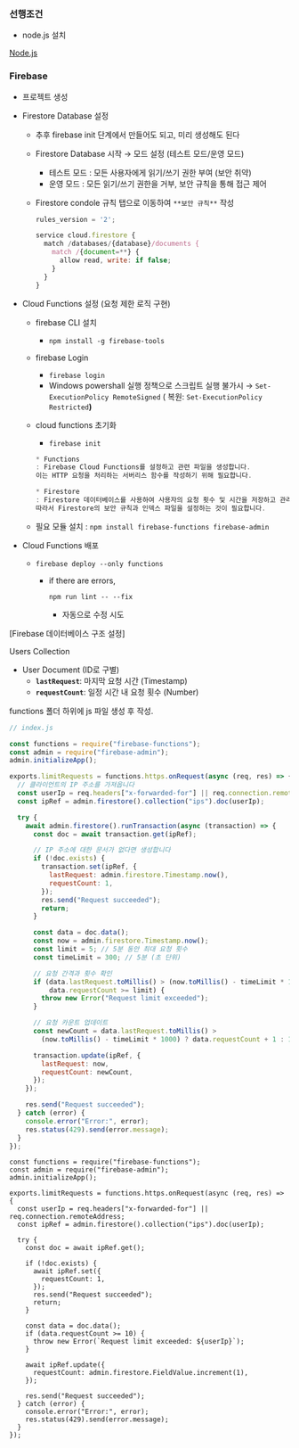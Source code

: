 ### 선행조건

- node.js 설치

[Node.js](https://nodejs.org/en)

### Firebase

- 프로젝트 생성

- Firestore Database 설정

  - 추후 firebase init 단계에서 만들어도 되고, 미리 생성해도 된다

  - Firestore Database 시작 → 모드 설정 (테스트 모드/운영 모드)

    - 테스트 모드 : 모든 사용자에게 읽기/쓰기 권한 부여 (보안 취약)
    - 운영 모드 : 모든 읽기/쓰기 권한을 거부, 보안 규칙을 통해 접근 제어

  - Firestore condole 규칙 탭으로 이동하여 `**보안 규칙**` 작성

    ```jsx
    rules_version = '2';
    
    service cloud.firestore {
      match /databases/{database}/documents {
        match /{document=**} {
          allow read, write: if false;
        }
      }
    }
    ```

- Cloud Functions 설정 (요청 제한 로직 구현)

  - firebase CLI 설치

    - `npm install -g firebase-tools`

  - firebase Login

    - `firebase login`
    - Windows powershall 실행 정책으로 스크립트 실행 불가시 → `Set-ExecutionPolicy RemoteSigned`  ( 복원: `Set-ExecutionPolicy Restricted`**)**

  - cloud functions 초기화

    - `firebase init`

    ```jsx
    * Functions
    : Firebase Cloud Functions를 설정하고 관련 파일을 생성합니다. 
    이는 HTTP 요청을 처리하는 서버리스 함수를 작성하기 위해 필요합니다.
    
    * Firestore
    : Firestore 데이터베이스를 사용하여 사용자의 요청 횟수 및 시간을 저장하고 관리합니다. 
    따라서 Firestore의 보안 규칙과 인덱스 파일을 설정하는 것이 필요합니다.
    ```

  - 필요 모듈 설치 : `npm install firebase-functions firebase-admin`

- Cloud Functions 배포

  - ```
    firebase deploy --only functions
    ```

    - if there are errors, 

      ```
      npm run lint -- --fix
      ```

      - 자동으로 수정 시도

[Firebase 데이터베이스 구조 설정]

Users Collection

- User Document (ID로 구별)
  - **`lastRequest`**: 마지막 요청 시간 (Timestamp)
  - **`requestCount`**: 일정 시간 내 요청 횟수 (Number)

functions 폴더 하위에 js 파일 생성 후 작성.

```jsx
// index.js

const functions = require("firebase-functions");
const admin = require("firebase-admin");
admin.initializeApp();

exports.limitRequests = functions.https.onRequest(async (req, res) => {
  // 클라이언트의 IP 주소를 가져옵니다
  const userIp = req.headers["x-forwarded-for"] || req.connection.remoteAddress;
  const ipRef = admin.firestore().collection("ips").doc(userIp);

  try {
    await admin.firestore().runTransaction(async (transaction) => {
      const doc = await transaction.get(ipRef);

      // IP 주소에 대한 문서가 없다면 생성합니다
      if (!doc.exists) {
        transaction.set(ipRef, {
          lastRequest: admin.firestore.Timestamp.now(),
          requestCount: 1,
        });
        res.send("Request succeeded");
        return;
      }

      const data = doc.data();
      const now = admin.firestore.Timestamp.now();
      const limit = 5; // 5분 동안 최대 요청 횟수
      const timeLimit = 300; // 5분 (초 단위)

      // 요청 간격과 횟수 확인
      if (data.lastRequest.toMillis() > (now.toMillis() - timeLimit * 1000) &&
          data.requestCount >= limit) {
        throw new Error("Request limit exceeded");
      }

      // 요청 카운트 업데이트
      const newCount = data.lastRequest.toMillis() >
        (now.toMillis() - timeLimit * 1000) ? data.requestCount + 1 : 1;

      transaction.update(ipRef, {
        lastRequest: now,
        requestCount: newCount,
      });
    });

    res.send("Request succeeded");
  } catch (error) {
    console.error("Error:", error);
    res.status(429).send(error.message);
  }
});
```
```
const functions = require("firebase-functions");
const admin = require("firebase-admin");
admin.initializeApp();

exports.limitRequests = functions.https.onRequest(async (req, res) => {
  const userIp = req.headers["x-forwarded-for"] || req.connection.remoteAddress;
  const ipRef = admin.firestore().collection("ips").doc(userIp);

  try {
    const doc = await ipRef.get();

    if (!doc.exists) {
      await ipRef.set({
        requestCount: 1,
      });
      res.send("Request succeeded");
      return;
    }

    const data = doc.data();
    if (data.requestCount >= 10) {
      throw new Error(`Request limit exceeded: ${userIp}`);
    }

    await ipRef.update({
      requestCount: admin.firestore.FieldValue.increment(1),
    });

    res.send("Request succeeded");
  } catch (error) {
    console.error("Error:", error);
    res.status(429).send(error.message);
  }
});
```
